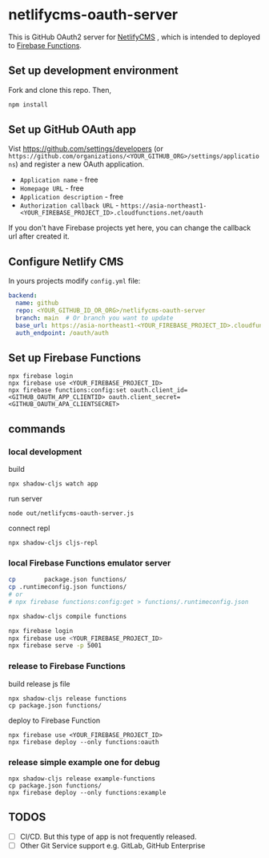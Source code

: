 # netlifycms-oauth-server

This is GitHub OAuth2 server for [NetlifyCMS](https://www.netlifycms.org/) , which is intended to deployed to [Firebase Functions](https://firebase.google.com/docs/functions).


## Set up development environment

Fork and clone this repo. Then,

```sh
npm install
```


## Set up GitHub OAuth app

Vist https://github.com/settings/developers (or `https://github.com/organizations/<YOUR_GITHUB_ORG>/settings/applications`) and register a new OAuth application.

- `Application name` -  free
- `Homepage URL` -  free
- `Application description` - free
- `Authorization callback URL` - `https://asia-northeast1-<YOUR_FIREBASE_PROJECT_ID>.cloudfunctions.net/oauth`

If you don't have Firebase projects yet here, you can change the callback url after created it.


## Configure Netlify CMS

In yours projects modify `config.yml` file:

```yaml
backend:
  name: github
  repo: <YOUR_GITHUB_ID_OR_ORG>/netlifycms-oauth-server
  branch: main  # Or branch you want to update
  base_url: https://asia-northeast1-<YOUR_FIREBASE_PROJECT_ID>.cloudfunctions.net
  auth_endpoint: /oauth/auth
```


## Set up Firebase Functions

```
npx firebase login
npx firebase use <YOUR_FIREBASE_PROJECT_ID>
npx firebase functions:config:set oauth.client_id=<GITHUB_OAUTH_APP_CLIENTID> oauth.client_secret=<GITHUB_OAUTH_APA_CLIENTSECRET>
```


## commands

### local development

build

```
npx shadow-cljs watch app
```

run server

```
node out/netlifycms-oauth-server.js
```

connect repl

```
npx shadow-cljs cljs-repl
```


### local Firebase Functions emulator server

```sh
cp        package.json functions/
cp .runtimeconfig.json functions/
# or
# npx firebase functions:config:get > functions/.runtimeconfig.json

npx shadow-cljs compile functions

npx firebase login
npx firebase use <YOUR_FIREBASE_PROJECT_ID>
npx firebase serve -p 5001
```


### release to Firebase Functions

build release js file

```
npx shadow-cljs release functions
cp package.json functions/
```

deploy to Firebase Function

```
npx firebase use <YOUR_FIREBASE_PROJECT_ID>
npx firebase deploy --only functions:oauth
```


### release simple example one for debug

```
npx shadow-cljs release example-functions
cp package.json functions/
npx firebase deploy --only functions:example
```

## TODOS

- [ ] CI/CD. But this type of app is not frequently released.
- [ ] Other Git Service support e.g. GitLab, GitHub Enterprise
